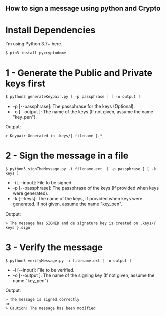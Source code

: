 ## How to sign a message using python and Crypto

# Install Dependencies

I'm using Python 3.7+ here.
```
$ pip3 install pycryptodome
```
# 1 - Generate the Public and Private keys first

```
$ python3 generateKeypair.py [ -p passphrase ] [ -o output ]
```
- -p \[--passphrase\]: The passphrase for the keys (Optional).
- -o \[--output \]: The name of the keys (If not given, assume the name "key_pen").

Output:
```
> Keypair Generated in .keys/{ filename }.*
```

# 2 - Sign the message in a file

```
$ python3 signTheMessage.py -i filename.ext  [ -p passphrase ] [ -k keys ]
```
- -i \[--input\]: File to be signed.
- -p \[--passphrase\]: The passphrase of the keys (If provided when keys were generated).
- -k \[--keys\]: The name of the keys, if provided when keys were generated. If not given, assume the name "key_pen".

Output:
```
> The message has SIGNED and de signature key is created on .keys/{ keys }.sign
```

# 3 - Verify the message

```
$ python3 verifyMessage.py -i filename.ext [ -o output ]
```
- -i \[--input\]: File to be verified.
- -o \[--output \]: The name of the signing key (If not given, assume the name "key_pen")

Output:
```
> The message is signed correctly
or
> Caution! The message has been modified
```
